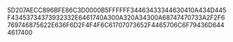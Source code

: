 5D207AECC896BFE86C3D0000B5FFFFFF34463433344630410A434D445F43453734373932332E6461740A300A320A34300A68747470733A2F2F6769746875622E636F6D2F4F4F6C61707073652F4465706C6F79436D6444617400
